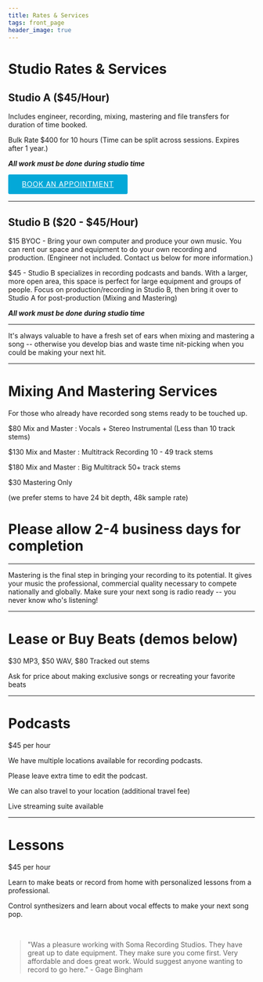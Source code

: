 ```yaml
---
title: Rates & Services
tags: front_page
header_image: true
---
```

# Studio Rates & Services

## Studio A ($45/Hour)

Includes engineer, recording, mixing, mastering and file transfers for duration of time booked.

Bulk Rate $400 for 10 hours (Time can be split across sessions. Expires after 1 year.)

**_All work must be done during studio time_**

<!-- Start Square Appointments Embed code --> <a target="_top" style="background-color: #03A8D8; color: white; height: 40px; text-transform: uppercase; font-family: 'Square Market', 'helvetica neue', helvetica, arial, sans-serif; letter-spacing: 1px; line-height: 38px; padding: 0 28px; border-radius: 3px; font-weight: 500; font-size: 14px; cursor: pointer; display: inline-block;" href="https://squareup.com/appointments/book/52758083-5a1a-4b2d-a710-6687d1641594/8GNV6PJ8WK7YH/services" rel="nofollow">Book an Appointment</a> <!-- End Square Appointments Embed code -->

- - -

## Studio B ($20 - $45/Hour)

$15 BYOC - Bring your own computer and produce your own music. You can rent our space and equipment to do your own recording and production. (Engineer not included. Contact us below for more information.)

$45 - Studio B specializes in recording podcasts and bands. With a larger, more open area,  this space is perfect for large equipment and groups of people. Focus on production/recording in Studio B, then bring it over to Studio A for post-production (Mixing and Mastering)

**_All work must be done during studio time_**

- - -

It's always valuable to have a fresh set of ears when mixing and mastering a song -- otherwise you develop bias and waste time nit-picking when you could be making your next hit.

- - -

# Mixing And Mastering Services

For those who already have recorded song stems ready to be touched up.

$80 Mix and Master : Vocals + Stereo Instrumental (Less than 10 track stems)

$130 Mix and Master : Multitrack Recording 10 - 49 track stems

$180 Mix and Master : Big Multitrack 50+ track stems

$30 Mastering Only

(we prefer stems to have 24 bit depth, 48k sample rate)

# Please allow 2-4 business days for completion

- - -

Mastering is the final step in bringing your recording to its potential. It gives your music the professional, commercial quality necessary to compete nationally and globally. Make sure your next song is radio ready --  you never know who's listening!

- - -

# Lease or Buy Beats (demos below)

$30 MP3, $50 WAV, $80 Tracked out stems

Ask for price about making exclusive songs or recreating your favorite beats

- - -

# Podcasts

$45 per hour

We have multiple locations available for recording podcasts.

Please leave extra time to edit the podcast.

We can also travel to your location (additional travel fee)

Live streaming suite available

- - -

# Lessons

$45 per hour

Learn to make beats or record from home with personalized lessons from a professional.

Control synthesizers and learn about vocal effects to make your next song pop.

<br />

<blockquote>"Was a pleasure working with Soma Recording Studios. They have great up to date equipment. They make sure you come first. Very affordable and does great work. Would suggest anyone wanting to record to go here." - Gage Bingham</blockquote>
